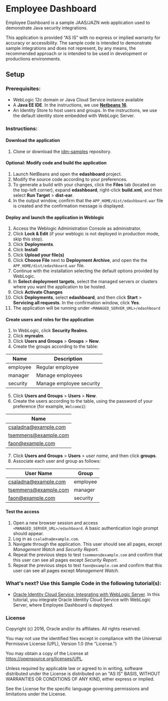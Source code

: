 # Employee Dashboard

Employee Dashboard is a sample JAAS/JAZN web application used to demonstrate Java security integrations.

This application is provided “AS IS” with no express or implied warranty for accuracy or accessibility. The sample code is intended to demonstrate sample integrations and does not represent, by any means, the recommended approach or is intended to be used in development or productions environments.

## <a name="setup"></a> Setup
### Prerequisites:
- WebLogic 12c domain or Java Cloud Service instance available
- A **Java EE IDE**. In the instructions, we use **[Netbeans 16](https://netbeans.org/downloads/)**.
- An Identity Store to host users and groups. In the instructions, we use the default identity store embedded with WebLogic Server.

### Instructions:

#### Download the application
 1. Clone or download the [idm-samples](https://github.com/oracle/idm-samples) repository.
 
#### **Optional:** Modify code and build the application
 1. Launch NetBeans and open the **edashboard** project.
 2. Modify the source code according to your preferences.
 3. To generate a build with your changes, click the **Files** tab (located on the top-left corner), expand **edashboard**, right-click **build.xml**, and then select **Run Target** > **dist-ear**.
 4. In the output window, confirm that the `APP_HOME/dist/edashboard.war` file is created and the confirmation message is displayed.

#### Deploy and launch the application in Weblogic
 1. Access the Weblogic Administration Console as administrator.
 2. Click **Lock & Edit** (if your weblogic is not deployed in production mode, skip this step).
 3. Click **Deployments**.
 4. Click **Install**
 5. Click **Upload your file(s)**
 6. Click **Choose File** next to **Deployment Archive**, and open the the `APP_HOME/dist/edashboard.war` file.
 7. Continue with the installation selecting the default options provided by WebLogic.
 8. In **Select deployment targets**, select the managed servers or clusters where you want the application to be hosted.
 9. Click **Activate Changes**
 10. Click **Deployments**, select **edashboard**, and then click **Start** > **Servicing all requests**. In the confirmation window, click **Yes**.
 11. The application will be running under `<MANAGED_SERVER_URL>/edashboard`

#### Create users and roles for the application
 1. In WebLogic, click **Security Realms**.
 2. Click **myrealm**.
 3. Click **Users and Groups** > **Groups** > **New**.
 4. Create the groups according to the table: 

| Name     | Description               |
|----------|---------------------------|
| employee | Regular employee          |
| manager  | Manage employees          |
| security | Manage employee security  |

 5. Click **Users and Groups** > **Users** > **New**.
 6. Create the users according to the table, using the password of your preference (for example, `Welcome1`): 

| Name                 |
|----------------------|
| csaladna@example.com |
| tsemmens@example.com |
| faon@example.com     |

7. Click **Users and Groups** > **Users** > *user name*, and then click **groups**.
8. Associate each user and group as follows:

| User Name            | Group    |
|----------------------|----------|
| csaladna@example.com | employee |
| tsemmens@example.com | manager  |
| faon@example.com     | security |

#### Test the access
 1. Open a new browser session and access `<MANAGED_SERVER_URL>/edashboard`. A basic authentication login prompt should appear.
 2. Log in as `csaladna@example.com`.
 3. Navigate through the application. This user should see all pages, except *Management Watch* and *Security Report*.
 4. Repeat the previous steps to test `tsemmens@example.com` and confirm that this user can see all pages except *Security Report*.
 5. Repeat the previous steps to test `faon@example.com` and confirm that this user can see all pages except *Management Watch*.

### What's next? Use this Sample Code in the following tutorial(s):
- [Oracle Identity Cloud Service: Integrating with WebLogic Server](http://apexapps.oracle.com/pls/apex/f?p=44785:112:0::::P112_CONTENT_ID:13483). In this tutorial, you integrate Oracle Identity Cloud Service with WebLogic Server, where Employee Dashboard is deployed.

### <a name="license"></a> License

Copyright (c) 2016, Oracle and/or its affiliates. All rights reserved.

You may not use the identified files except in compliance with the
Universal Permissive License (UPL), Version 1.0 (the "License.")

You may obtain a copy of the License at
https://opensource.org/licenses/UPL. 

Unless required by applicable law or agreed to in writing, software
distributed under the License is distributed on an "AS IS" BASIS, WITHOUT
WARRANTIES OR CONDITIONS OF ANY KIND, either express or implied.

See the License for the specific language governing permissions and
limitations under the License.
